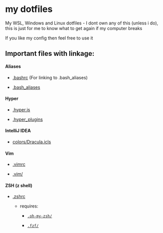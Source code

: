 # my dotfiles
My WSL, Windows and Linux dotfiles - I dont own any of this (unless i do), this is just for me to know what to get again if my computer breaks

If you like my config then feel free to use it

## Important files with linkage:

#### Aliases

* [.bashrc](../Debian/.bashrc#L100) (For linking to .bash_aliases)

* [.bash_aliases](../Debian/.bash_aliases)

#### Hyper

* [.hyper.js](../Windows/.hyper.js)

* [.hyper_plugins](../Windows/.hyper_plugins/node_modules/)

#### IntelliJ IDEA

* [colors/Dracula.icls](../Windows/.IntelliJIdea2018.1/config/colors/) 

#### Vim

* [.vimrc](../Debian/.vimrc)

* [.vim/](../Debian/.vim/)

#### ZSH (z shell)

* [.zshrc](../Debian/.zshrc)

  * requires:

    * [``.oh-my-zsh/``](https://github.com/robbyrussell/oh-my-zsh)

    * [``.fzf/``](https://github.com/junegunn/fzf)

